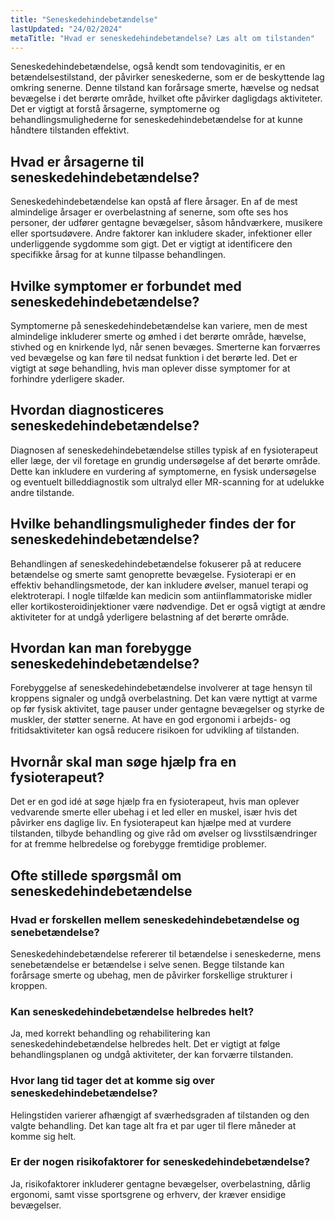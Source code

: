 ```yaml
---
title: "Seneskedehindebetændelse"
lastUpdated: "24/02/2024"
metaTitle: "Hvad er seneskedehindebetændelse? Læs alt om tilstanden"
---
```


Seneskedehindebetændelse, også kendt som tendovaginitis, er en betændelsestilstand, der påvirker seneskederne, som er de beskyttende lag omkring senerne. Denne tilstand kan forårsage smerte, hævelse og nedsat bevægelse i det berørte område, hvilket ofte påvirker dagligdags aktiviteter. Det er vigtigt at forstå årsagerne, symptomerne og behandlingsmulighederne for seneskedehindebetændelse for at kunne håndtere tilstanden effektivt.

## Hvad er årsagerne til seneskedehindebetændelse?

Seneskedehindebetændelse kan opstå af flere årsager. En af de mest almindelige årsager er overbelastning af senerne, som ofte ses hos personer, der udfører gentagne bevægelser, såsom håndværkere, musikere eller sportsudøvere. Andre faktorer kan inkludere skader, infektioner eller underliggende sygdomme som gigt. Det er vigtigt at identificere den specifikke årsag for at kunne tilpasse behandlingen.

## Hvilke symptomer er forbundet med seneskedehindebetændelse?

Symptomerne på seneskedehindebetændelse kan variere, men de mest almindelige inkluderer smerte og ømhed i det berørte område, hævelse, stivhed og en knirkende lyd, når senen bevæges. Smerterne kan forværres ved bevægelse og kan føre til nedsat funktion i det berørte led. Det er vigtigt at søge behandling, hvis man oplever disse symptomer for at forhindre yderligere skader.

## Hvordan diagnosticeres seneskedehindebetændelse?

Diagnosen af seneskedehindebetændelse stilles typisk af en fysioterapeut eller læge, der vil foretage en grundig undersøgelse af det berørte område. Dette kan inkludere en vurdering af symptomerne, en fysisk undersøgelse og eventuelt billeddiagnostik som ultralyd eller MR-scanning for at udelukke andre tilstande.

## Hvilke behandlingsmuligheder findes der for seneskedehindebetændelse?

Behandlingen af seneskedehindebetændelse fokuserer på at reducere betændelse og smerte samt genoprette bevægelse. Fysioterapi er en effektiv behandlingsmetode, der kan inkludere øvelser, manuel terapi og elektroterapi. I nogle tilfælde kan medicin som antiinflammatoriske midler eller kortikosteroidinjektioner være nødvendige. Det er også vigtigt at ændre aktiviteter for at undgå yderligere belastning af det berørte område.

## Hvordan kan man forebygge seneskedehindebetændelse?

Forebyggelse af seneskedehindebetændelse involverer at tage hensyn til kroppens signaler og undgå overbelastning. Det kan være nyttigt at varme op før fysisk aktivitet, tage pauser under gentagne bevægelser og styrke de muskler, der støtter senerne. At have en god ergonomi i arbejds- og fritidsaktiviteter kan også reducere risikoen for udvikling af tilstanden.

## Hvornår skal man søge hjælp fra en fysioterapeut?

Det er en god idé at søge hjælp fra en fysioterapeut, hvis man oplever vedvarende smerte eller ubehag i et led eller en muskel, især hvis det påvirker ens daglige liv. En fysioterapeut kan hjælpe med at vurdere tilstanden, tilbyde behandling og give råd om øvelser og livsstilsændringer for at fremme helbredelse og forebygge fremtidige problemer.

## Ofte stillede spørgsmål om seneskedehindebetændelse

### Hvad er forskellen mellem seneskedehindebetændelse og senebetændelse?

Seneskedehindebetændelse refererer til betændelse i seneskederne, mens senebetændelse er betændelse i selve senen. Begge tilstande kan forårsage smerte og ubehag, men de påvirker forskellige strukturer i kroppen.

### Kan seneskedehindebetændelse helbredes helt?

Ja, med korrekt behandling og rehabilitering kan seneskedehindebetændelse helbredes helt. Det er vigtigt at følge behandlingsplanen og undgå aktiviteter, der kan forværre tilstanden.

### Hvor lang tid tager det at komme sig over seneskedehindebetændelse?

Helingstiden varierer afhængigt af sværhedsgraden af tilstanden og den valgte behandling. Det kan tage alt fra et par uger til flere måneder at komme sig helt.

### Er der nogen risikofaktorer for seneskedehindebetændelse?

Ja, risikofaktorer inkluderer gentagne bevægelser, overbelastning, dårlig ergonomi, samt visse sportsgrene og erhverv, der kræver ensidige bevægelser.